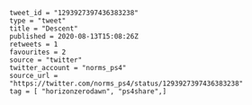 ```
tweet_id = "1293927397436383238"
type = "tweet"
title = "Descent"
published = 2020-08-13T15:08:26Z
retweets = 1
favourites = 2
source = "twitter"
twitter_account = "norms_ps4"
source_url = "https://twitter.com/norms_ps4/status/1293927397436383238"
tag = [ "horizonzerodawn", "ps4share",]
```

<p class='image'><img src='http://mnf.m17s.net/2020/08/13/EfT0HCFXoAABj9D.jpg' alt=''></p>

